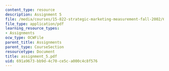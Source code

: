 ```yaml
---
content_type: resource
description: Assignment 5
file: /media/courses/15-822-strategic-marketing-measurement-fall-2002/691a9673bb9d4c70ce5ca000c4c8f576_assignment_5.pdf
file_type: application/pdf
learning_resource_types:
- Assignments
ocw_type: OCWFile
parent_title: Assignments
parent_type: CourseSection
resourcetype: Document
title: assignment_5.pdf
uid: 691a9673-bb9d-4c70-ce5c-a000c4c8f576
---
```

